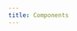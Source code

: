 ```yaml
---
title: Components
---
```


<script setup>
import ComponentsPage from "../../.vitepress/theme/pages/ComponentsPage.vue"
</script>

<ComponentsPage />
